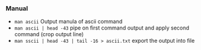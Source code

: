 ### Manual
- `man ascii` Output manula of ascii command
- `man ascii | head -43` pipe on first command output and apply second command (crop output line)
- `man sscii | head -43 | tail -16 > ascii.txt` export the output into file
